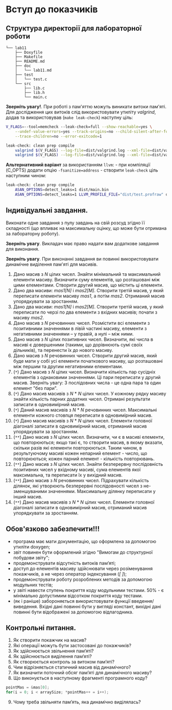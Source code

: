 # Вступ до показчиків

<!-- apline package: apk add vim clang llvm clang-extra-tools cppcheck gtest compiler-rt gtest-dev -->
<!-- and more: compiler-rt-static check-dev check lldb valgrind -->

## Структура директорії для лабораторної роботи

```
└── lab11
    ├── Doxyfile
    ├── Makefile
    ├── README.md
    ├── doc
    │   └── lab11.md
    ├── test
    │   └── test.c
    └── src
        ├── lib.c
        ├── lib.h
        └── main.c
```

**Зверніть увагу!**. При роботі з пам'яттю можуть виникати витоки пам'яті. Для дослідження цих витоків слід використовувати утиліту *valgrind*, додав та використовував (`make leak-check`) наступну ціль:
```sh
V_FLAGS=--tool=memcheck --leak-check=full --show-reachable=yes \
	--undef-value-errors=yes --track-origins=no --child-silent-after-fork=no \
	--trace-children=no --error-exitcode=1

leak-check: clean prep compile
	valgrind $(V_FLAGS) --log-file=dist/valgrind.log --xml-file=dist/valgrind.xml --xml=yes dist/main.bin
	valgrind $(V_FLAGS) --log-file=dist/valgrind.log --xml-file=dist/valgrind.xml --xml=yes dist/test.bin
```

**Альтернативний варіант** за використанням `llvm`:
    - при компіляції (C_OPTS) додати опцію `-fsanitize=address`
    - створити `leak-check` ціль наступним чином:

```sh
leak-check: clean prep compile
    ASAN_OPTIONS=detect_leaks=1 dist/main.bin
    ASAN_OPTIONS=detect_leaks=1 LLVM_PROFILE_FILE="dist/test.profraw" dist/test.bin
```

## Індивідуальні завдання.

Виконати одне завдання з пулу завдань на свій розсуд згідно її складності (що впливає на максимальну оцінку, що може бути отримана за лабораторну роботу). 

**Зверніть увагу**. Викладач має право надати вам додаткове завдання для виконання.

**Зверніть увагу**. При виконанні завдання ви повинні використовувати динамічне виділення пам'яті для масивів.

1.	Дано масив з *N* цілих чисел. Знайти мінімальний та максимальний елементи масиву. Визначити суму елементів, що розташовані між цими елементами. Створити другий масив, що містить ці елементи.
2.	Дано два масиви: *mas1[N]* і *mas2[M]*. Створити третій масив, у який переписати елементи масиву *mas1*, а потім *mas2*. Отриманий масив упорядкувати за зростанням.
3.	Дано два масиви: *mas1[N]* і *mas2[M]*. Створити третій масив, у який переписати по черзі по два елементи з вхідних масивів; почати з масиву *mas2*. 
4.	Дано масив з *N* речовинних чисел. Розмістити всі елементи з позитивними значеннями в лівій частині масиву, елементи з негативними значеннями – у правій, а нулі – між ними.
5.	Дано масив з *N* цілих позитивних чисел. Визначити, які числа в масиві є довершеними (такими, що дорівнюють сумі своїх дільників), та перенести їх до нового масиву.
6.	Дано масив з *N* речовинних чисел. Створити другий масив, який буде мати у собі усі елементи початкового масиву, що розташовані між першим та другим негативними елементами. 
7.	(`*`) Дано масив з *N* цілих чисел. Визначити кількість пар сусідніх елементів з однаковими значеннями. Ці пари переписати у другий масив. Зверніть увагу: 3 послідовних числа - це одна пара та один елемент "без пари".
8. 	(`*`) Дано масив масивів з *N* * *N* цілих чисел. У кожному рядку масиву знайти кількість парних додатних чисел. Отримані результати записати в одновимірний масив.
9. 	(`*`) Даний масив масивів з *N* * *N* речовинних чисел. Максимальні елементи кожного стовпця переписати в одновимірний масив.
10.	(`*`) Дано масив масивів з *N* * *N* цілих чисел. Елементи головної діагоналі записати в одновимірний масив, отриманий масив упорядкувати за зростанням.
11.	(`**`) Дано масив з *N* цілих чисел. Визначити, чи є в масиві елементи, що повторюються; якщо такі є, то створити масив, в якому вказати, скільки разів які елементи повторюються. Таким чином, в результуючому масиві кожен непарний елемент - число, що повторюються; кожен парний елемент - кількість повторювань.
12.	(`**`) Дано масив з *N* цілих чисел. Знайти безперервну послідовність позитивних чисел у вхідному масиві, сума елементів якої максимальна, та переписати їх у вихідний масив.
13.	(`**`) Дано масив з *N* речовинних чисел. Підрахувати кількість ділянок, які утворюють безперервні послідовності чисел з не-зменшуваними значеннями. Максимальну ділянку переписати у інший масив.
14.	(`**`) Дано масив масивів з *N* * *N* цілих чисел. Елементи головної  діагоналі записати в одновимірний масив, отриманий масив упорядкувати за зростанням.


## Обов'язково забезпечити!!!

- програма має мати документацію, що оформлена за допомогою утиліти doxygen;
- звіт повинен бути оформлений згідно "Вимогам до структурної побудови звіту";
- продемонструвати відсутність витоків пам’яті;
- доступ до елементів масиву здійснювати через розіменування покажчиків, а не через оператор індексування (*[ ]*);
- продемонструвати роботу розроблених методів за допомогою модульних тестів;
- у звіті навести ступень покриття коду модульними тестами. 50% - є мінімально допустимим відсотком покриття коду тестами.
- (як і раніше) забороняється використовувати функції введення/виведення. Вхідні дані повинні бути у вигляді констант, вихідні дані повинні бути відображені за допомогою відлагодника.


## Контрольні питання.
1.	Як створити покажчик на масив?
2.	Які операції можуть бути застосовані до покажчиків?
3.	Як здійснюється звільнення пам’яті?
4.	Як здійснюється виділення пам’яті?
5.	Як створюється контроль за витоком пам’яті?
6.	Чим відрізняється статичний масив від динамічного?
7.	Як визначити поточний обсяг пам’яті для динамічного масиву?
8.	Що виконується в наступному фрагменті програмного коду?
```c
pointMas = &mas[0];  
for(i = 0; i < arraySize; *pointMas++ = i++);  
```		
9.	Чому треба звільняти пам’ять, яка динамічно виділялась?

